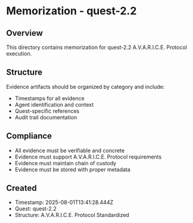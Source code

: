 # Memorization - quest-2.2

## Overview

This directory contains memorization for quest-2.2 A.V.A.R.I.C.E. Protocol execution.

## Structure

Evidence artifacts should be organized by category and include:

- Timestamps for all evidence
- Agent identification and context
- Quest-specific references
- Audit trail documentation

## Compliance

- All evidence must be verifiable and concrete
- Evidence must support A.V.A.R.I.C.E. Protocol requirements
- Evidence must maintain chain of custody
- Evidence must be stored with proper metadata

## Created

- Timestamp: 2025-08-01T13:41:28.444Z
- Quest: quest-2.2
- Structure: A.V.A.R.I.C.E. Protocol Standardized
